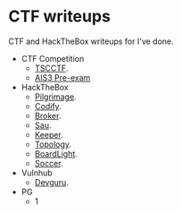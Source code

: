 # CTF writeups
CTF and HackTheBox writeups for I've done.

- CTF Competition
  -  [TSCCTF](TSCCTF/README.md).
  -  [AIS3 Pre-exam](AIS3_pre_examREADME.md)
- HackTheBox
  - [Pilgrimage](machine/Pilgrimage/README.md).  
  - [Codify](machine/Codify/README.md).
  - [Broker](machine/Broker/README.md).
  - [Sau](machine/Sau/README.md).
  - [Keeper](machine/Keeper/README.md).
  - [Topology](machine/Topology/README.md).
  - [BoardLight](machine/BoardLight/README.md).
  - [Soccer](machine/Soccer/README.md).
- Vulnhub
  - [Devguru](machine/Devguru/README.md).
- PG
  - 1
